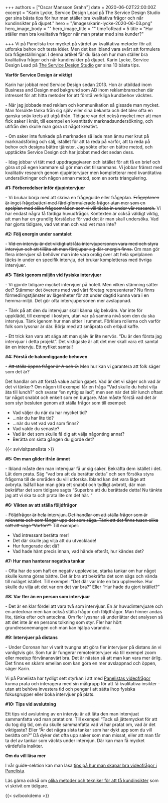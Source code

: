 +++
authors = ["Oscar Mansson Grahn"]
date = 2020-06-02T22:00:00Z
excerpt = "Karin Lycke, Service Design Lead på The Service Design Studio ger sina bästa tips för hur man ställer bra kvalitativa frågor och når kundinsikter på djupet."
hero = "/images/karin-lycke-2020-06-03.png"
hero_image_body = ""
hero_image_title = ""
timeToRead = 5
title = "Hur ställer man bra kvalitativa frågor när man pratar med sina kunder?"

+++
Vi på Panelista tror mycket på värdet av kvalitativa metoder för att utforska behov och testa idéer. Men det kan ibland vara svårt att formulera bra frågeställningar. I denna artikel får du läsa om hur man ställer bra kvalitativa frågor och når kundinsikter på djupet. Karin Lycke, Service Design Lead på [The Service Design Studio]() ger sina 10 bästa tips.

**Varför Service Design är viktigt**

Karin har jobbat med Service Design sedan 2013. Hon är utbildad inom Business and Design med bakgrund som AD inom reklambranschen där intresset för att hitta metoder för att förstå verkliga kundbehov väcktes.

\- När jag jobbade med reklam och kommunikation så gissade man mycket. Man försökte tänka från sig själv eller sina bekanta och det blev ofta en ganska snäv krets att utgå ifrån. Tidigare var det också mycket mer att man fick saker i knät, till exempel en kvantitativ marknadsundersökning, och utifrån den skulle man göra ut något kreativt.

\- Om saker inte funkade på marknaden så lade man ännu mer krut på marknadsföring och sälj, istället för att ta reda på varför, att ta reda på behov och designa bättre tjänster. Jag sökte efter en bättre metod, och upptäckte Service Design och har jobbat med det sedan dess.

\- Idag jobbar vi tätt med uppdragsgivaren och istället för att få en brief och göra ut på egen kammare så gör man det tillsammans. Vi jobbar främst med kvalitativ research genom djupintervjuer men kompletterar med kvantitativa undersökningar  och någon annan metod, som en sorts triangulering.

**#1: Förberedelser inför djupintervjuer**

\- Vi brukar börja med att skriva en frågeguide eller frågeplan. ~~Frågeplanen är inget frågebatteri med färdigformulerade frågor utan mer som en spelplan med olika frågeområden som vi vill täcka in under vår research.~~ Vi har endast några få färdiga huvudfrågor. Kontexten är också väldigt viktig, att man har en grundlig förståelse för vad det är man skall undersöka. Vad har gjorts tidigare, vad vet man och vad vet man inte?

**#2: Följ energin under samtalet**

\- ~~Vid en intervju är det viktigt att låta intervjupersonen vara med och styra intervjun och att tillåta att man fördjupar sig där energin finns.~~ Om man gör flera intervjuer så behöver man inte vara orolig över att hela spelplanen täcks in under en specifik intervju, det brukar kompletteras med övriga intervjuer.

**#3: Tänk igenom miljön vid fysiska intervjuer**

\- Vi gjorde tidigare mycket intervjuer på hotell. Men vilken stämning sätter det? Stämmer det överens med vad vårt företag representerar? Nu finns förmedlingstjänster av lägenheter för att under dagtid kunna vara i en hemma-miljö. Det gör ofta intervjupersonen mer avslappnad.

\- Tänk på att den du intervjuar skall känna sig bekväm. Var inte för uppklädd, till exempel i kostym, utan var på samma nivå som den du ska intervjua. Tänk igenom hur man sitter i rummet. Förklara rollerna och varför folk som lyssnar är där. Börja med att småprata och erbjud kaffe.

\- Ett trick kan vara att säga att man själv är lite nervös. “Du är den första jag intervjuar i detta projekt”. Det viktigaste är att det mer skall vara ett samtal än en intervju. Ett nyfiket samtal!

**#4: Förstå de bakomliggande behoven**

\- ~~Att ställa öppna frågor är A och O.~~ Men hur kan vi garantera att folk säger som det är?

Det handlar om att förstå value action gapet. Vad är det vi säger och vad är det vi tänker? Om någon till exempel får en fråga “Vad skulle du helst vilja äta till lunch?” och svarar “en nyttig sallad”, men sen när det blir lunch oftast tar något snabbt och enkelt som en burgare. Man måste förstå vad det är som styr besluten genom att ställa frågor som till exempel:

* Vad väljer du när du har mycket tid?
* ...när du har lite tid?
* ...när du vet vad vad som finns?
* Vad valde du senaste?
* Vad är det som skulle få dig att välja någonting annat?
* Berätta om sista gången du gjorde det?

{{< sv/visitpanelista >}}

**#5: Om man glider ifrån ämnet**

\- Ibland måste den man intervjuar få ur sig saker. Bekräfta dem istället i det. Låt dem prata. Säg “vad bra att du berättar detta” och sen försöka styra frågorna till de områden du vill utforska. Ibland kan det vara läge att avbryta. Isåfall kan man göra ett snabbt och tydligt avbrott, där man bekräftar det som tidigare sagts “Superbra att du berättade detta! Nu tänkte jag att vi ska ta och prata lite om det här. “

**#6: Vikten av att ställa följdfrågor**

\- ~~Följdfrågor är hela intervjun. Det handlar om att ställa frågor som är relevanta och som fångar upp det som sägs. Tänk att det finns tusen olika sätt att säga “Varför?”.~~ Till exempel:

* Vad intressant berätta mer!
* Det där skulle jag vilja att du utvecklade!
* Hur fungerade det då?
* Vad hade hänt precis innan, vad hände efteråt, hur kändes det?

**#7: Hur man hanterar negativa tankar**

\- Ofta har de som haft en negativ upplevelse, starka tankar om hur något skulle kunna göras bättre. Det är bra att bekräfta det som sägs och vända till nuläget istället. Till exempel: "Det där var inte en bra upplevelse. Hur skulle du vilja att det var om det var bra?” Eller “Hur hade du gjort istället?”

**#8: Var fler än en person som intervjuar**

\- Det är en klar fördel att vara två som intervjuar. En är huvudintervjuare och en antecknar men kan också ställa frågor och följdfrågor. Man hinner andas lite, tänka efter och anteckna. Om fler lyssnar så underlättar det analysen så att det inte är en persons tolkning som styr. Fler har hört grundresonemangen och man kan hjälpa varandra.

**#9: Intervjuer på distans**

\- Under Coronan har vi varit tvungna att göra fler intervjuer på distans än vi vanligtvis gör. Som tur är fungerar remoteintervjuer via till exempel zoom eller meetup förvånansvärt bra. Det är nästan så att man kan vara mer ärlig. Det finns en skärm emellan som kan göra en mer avslappnad och öppen, säger Karin.

Vi på Panelista har tydligt sett styrkan i att med [Panelistas videofrågor](https://panelista.com/guide/how-to-create-your-first-video-question "Om videofrågor i Panelista") kunna prata och interagera med sin målgrupp för att få kvalitativa insikter - utan att behöva investera tid och pengar i att sätta ihop fysiska fokusgrupper eller boka intervjuer på plats.

**#10: Tips vid avslutning**

Ett tips vid avslutning av en intervju är att låta den man intervjuat sammanfatta vad man pratat om. Till exempel “Tack så jättemycket för att du tog dig tid, om du skulle sammanfatta vad vi har pratat om, vad är det viktigaste? Eller “Är det några sista tankar som har dykt upp som du vill berätta om?” Då dyker det ofta upp saker som man missat, eller att man får ta del av tankar som väckts under intervjun. Där kan man få mycket värdefulla insikter.

**Om du vill läsa mer**

I vår guide-sektion kan man läsa [tips på hur man skapar bra videofrågor i Panelista](https://panelista.com/guide/how-to-create-your-first-video-question "Hur man skapar bra videofrågor").

Läs gärna också om [olika metoder och tekniker för att få kundinsikter](https://articles.panelista.com/sv/verktygslada-for-kundinsikter/ "Verktygslåda för kundinsikter") som vi skrivit om tidigare.

{{< sv/bookdemo >}}